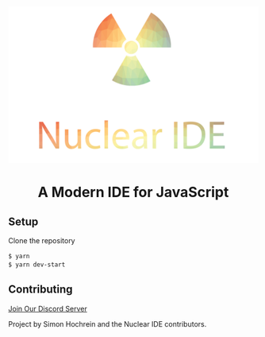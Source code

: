 ![Nuclear IDE](media/header.png)
<div align="center">
    <h1>A Modern IDE for JavaScript</h1>
</div>

## Setup

Clone the repository

```bash
$ yarn
$ yarn dev-start
```

## Contributing

[Join Our Discord Server](https://discord.gg/GznHhkA)

Project by Simon Hochrein and the Nuclear IDE contributors.
